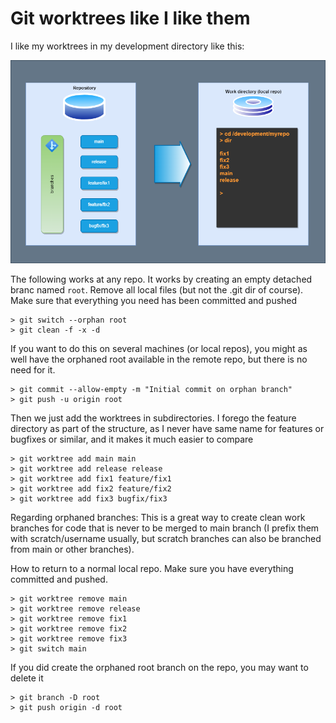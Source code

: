 # Git worktrees like I like them

I like my worktrees in my development directory like this:

![git worktree figure](git.worktrees.drawio.png)

The following works at any repo. It works by creating an empty detached branc
named `root`. Remove all local files (but not the .git dir of course). Make sure
that everything you need has been committed and pushed

```text
> git switch --orphan root
> git clean -f -x -d
```

If you want to do this on several machines (or local repos), you might as well
have the orphaned root available in the remote repo, but there is no need for
it.

```text
> git commit --allow-empty -m "Initial commit on orphan branch" 
> git push -u origin root
```

Then we just add the worktrees in subdirectories. I forego the feature directory
as part of the structure, as I never have same name for features or bugfixes or
similar, and it makes it much easier to compare

```text
> git worktree add main main
> git worktree add release release
> git worktree add fix1 feature/fix1
> git worktree add fix2 feature/fix2
> git worktree add fix3 bugfix/fix3
```

Regarding orphaned branches: This is a great way to create clean work branches
for code that is never to be merged to main branch (I prefix them with
scratch/username usually, but scratch branches can also be branched from main or
other branches).

How to return to a normal local repo. Make sure you have everything committed
and pushed.

```text
> git worktree remove main
> git worktree remove release
> git worktree remove fix1
> git worktree remove fix2
> git worktree remove fix3
> git switch main
```

If you did create the orphaned root branch on the repo, you may want to delete it

```text
> git branch -D root
> git push origin -d root
```
